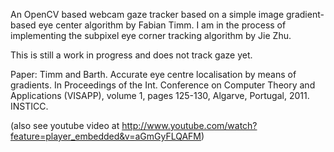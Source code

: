 An OpenCV based webcam gaze tracker based on a simple image gradient-based eye center algorithm by Fabian Timm.
I am in the process of implementing the subpixel eye corner tracking algorithm by Jie Zhu.

This is still a work in progress and does not track gaze yet.

Paper:
Timm and Barth. Accurate eye centre localisation by means of gradients.
In Proceedings of the Int. Conference on Computer Theory and 
Applications (VISAPP), volume 1, pages 125-130, Algarve, Portugal, 
2011. INSTICC.

(also see youtube video at http://www.youtube.com/watch?feature=player_embedded&v=aGmGyFLQAFM)